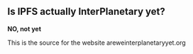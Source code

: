 ## Is IPFS actually InterPlanetary yet?

**NO, not yet**

This is the source for the website areweinterplanetaryyet.org
